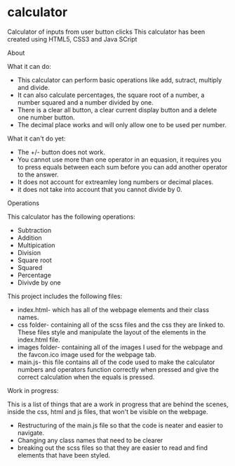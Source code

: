# calculator

Calculator of inputs from user button clicks
This calculator has been created using HTML5, CSS3 and Java SCript

About

What it can do:

- This calculator can perform basic operations like add, sutract, multiply and divide.
- It can also calculate percentages, the square root of a number, a number squared and a number divided by one.
- There is a clear all button, a clear current display button and a delete one number button.
- The decimal place works and will only allow one to be used per number.

What it can't do yet:

- The +/- button does not work.
- You cannot use more than one operator in an equasion, it requires you to press equals between each sum before you can add another operator to the answer.
- It does not account for extreamley long numbers or decimal places.
- it does not take into account that you cannot divide by 0.

Operations

This calculator has the following operations:

- Subtraction
- Addition
- Multipication
- Division
- Square root
- Squared
- Percentage
- Divivde by one

This project includes the following files:

- index.html- which has all of the webpage elements and their class names.
- css folder- containing all of the scss files and the css they are linked to. These files style and manipulate the layout of the elements in the index.html file.
- images folder- containing all of the images I used for the webpage and the favcon.ico image used for the webpage tab.
- main.js- this file contains all of the code used to make the calculator numbers and operators function correctly when pressed and give the correct calculation when the equals is pressed.

Work in progress:

This is a list of things that are a work in progress that are behind the scenes, inside the css, html and js files, that won't be visible on the webpage.

- Restructuring of the main.js file so that the code is neater and easier to navigate.
- Changing any class names that need to be clearer
- breaking out the scss files so that they are easier to read and find elements that have been styled.
